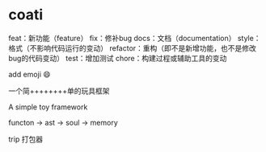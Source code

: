 # coati
feat：新功能（feature）
fix：修补bug
docs：文档（documentation）
style： 格式（不影响代码运行的变动）
refactor：重构（即不是新增功能，也不是修改bug的代码变动）
test：增加测试
chore：构建过程或辅助工具的变动


add emoji :smile:

一个简++++++++单的玩具框架

A simple toy framework 

functon -> ast -> soul -> memory

trip 打包器
